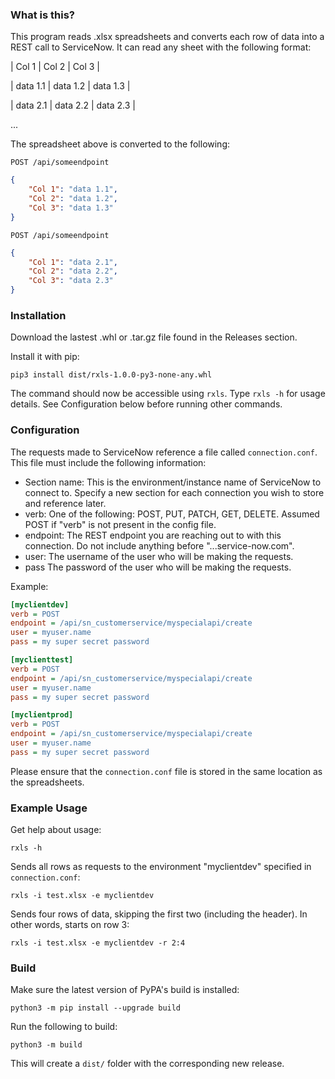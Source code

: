 ### What is this?
This program reads .xlsx spreadsheets and converts each row of data into a REST call to ServiceNow. It can read any sheet with the following format:

| Col 1 | Col 2 | Col 3 |

| data 1.1 | data 1.2 | data 1.3 |

| data 2.1 | data 2.2 | data 2.3 |

...

The spreadsheet above is converted to the following:

`POST /api/someendpoint`
```json
{
    "Col 1": "data 1.1",
    "Col 2": "data 1.2",
    "Col 3": "data 1.3"
}
```
`POST /api/someendpoint`
```json
{
    "Col 1": "data 2.1",
    "Col 2": "data 2.2",
    "Col 3": "data 2.3"
}
```
### Installation
Download the lastest .whl or .tar.gz file found in the Releases section.

Install it with pip:

`pip3 install dist/rxls-1.0.0-py3-none-any.whl`

The command should now be accessible using `rxls`. Type `rxls -h` for usage details. See Configuration below before running other commands.

### Configuration
The requests made to ServiceNow reference a file called `connection.conf`. This file  must include the following information:

- Section name: This is the environment/instance name of ServiceNow to connect to. Specify a new section for each connection you wish to store and reference later.
- verb: One of the following: POST, PUT, PATCH, GET, DELETE. Assumed POST if "verb" is not present in the config file.
- endpoint: The REST endpoint you are reaching out to with this connection. Do not include anything before "...service-now.com".
- user: The username of the user who will be making the requests.
- pass The password of the user who will be making the requests.

Example:
```ini
[myclientdev]
verb = POST
endpoint = /api/sn_customerservice/myspecialapi/create
user = myuser.name
pass = my super secret password

[myclienttest]
verb = POST
endpoint = /api/sn_customerservice/myspecialapi/create
user = myuser.name
pass = my super secret password

[myclientprod]
verb = POST
endpoint = /api/sn_customerservice/myspecialapi/create
user = myuser.name
pass = my super secret password
```

Please ensure that the `connection.conf` file is stored in the same location as the spreadsheets.

### Example Usage

Get help about usage:

`rxls -h`

Sends all rows as requests to the environment "myclientdev" specified in `connection.conf`:

`rxls -i test.xlsx -e myclientdev`

Sends four rows of data, skipping the first two (including the header). In other words, starts on row 3:

`rxls -i test.xlsx -e myclientdev -r 2:4`

### Build
Make sure the latest version of PyPA's build is installed:

`python3 -m pip install --upgrade build`

Run the following to build:

`python3 -m build`

This will create a `dist/` folder with the corresponding new release.
